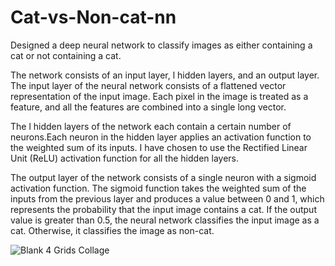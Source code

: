 # Cat-vs-Non-cat-nn

Designed a deep neural network to classify images as either containing a cat or not containing a cat.

The network consists of an input layer, l hidden layers, and an output layer. The input layer of the neural network consists of a flattened vector representation of the input image. Each pixel in the image is treated as a feature, and all the features are combined into a single long vector.

The l hidden layers of the network each contain a certain number of neurons.Each neuron in the hidden layer applies an activation function to the weighted sum of its inputs. I have chosen to use the Rectified Linear Unit (ReLU) activation function for all the hidden layers.

The output layer of the network consists of a single neuron with a sigmoid activation function. The sigmoid function takes the weighted sum of the inputs from the previous layer and produces a value between 0 and 1, which represents the probability that the input image contains a cat. If the output value is greater than 0.5, the neural network classifies the input image as a cat. Otherwise, it classifies the image as non-cat.

![Blank 4 Grids Collage](https://user-images.githubusercontent.com/74449359/235656728-56d39543-67d0-4fda-835f-37d59b149c44.png)
